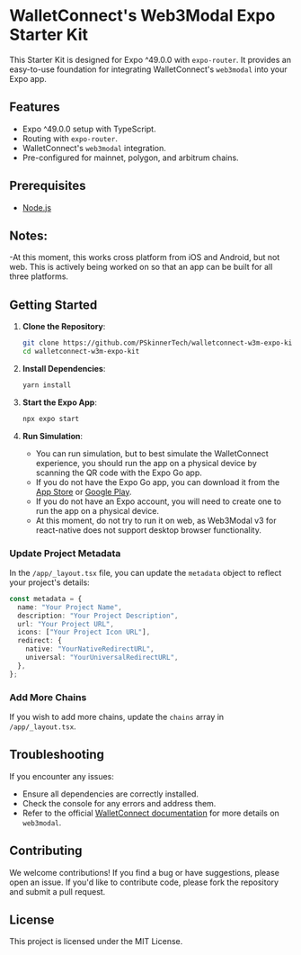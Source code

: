 # WalletConnect's Web3Modal Expo Starter Kit

This Starter Kit is designed for Expo ^49.0.0 with `expo-router`. It provides an easy-to-use foundation for integrating WalletConnect's `web3modal` into your Expo app.

## Features

- Expo ^49.0.0 setup with TypeScript.
- Routing with `expo-router`.
- WalletConnect's `web3modal` integration.
- Pre-configured for mainnet, polygon, and arbitrum chains.

## Prerequisites

- [Node.js](https://nodejs.org/)

## Notes:

-At this moment, this works cross platform from iOS and Android, but not web. This is actively being worked on so that an app can be built for all three platforms.

## Getting Started

1. **Clone the Repository**:

   ```bash
   git clone https://github.com/PSkinnerTech/walletconnect-w3m-expo-kit.git
   cd walletconnect-w3m-expo-kit
   ```

2. **Install Dependencies**:

   ```bash
   yarn install
   ```

3. **Start the Expo App**:

   ```bash
   npx expo start
   ```

4. **Run Simulation**:

   - You can run simulation, but to best simulate the WalletConnect experience, you should run the app on a physical device by scanning the QR code with the Expo Go app.
   - If you do not have the Expo Go app, you can download it from the [App Store](https://apps.apple.com/us/app/expo-go/id982107779) or [Google Play](https://play.google.com/store/apps/details?id=host.exp.exponent&hl=en_US&gl=US).
   - If you do not have an Expo account, you will need to create one to run the app on a physical device.
   - At this moment, do not try to run it on web, as Web3Modal v3 for react-native does not support desktop browser functionality.

### Update Project Metadata

In the `/app/_layout.tsx` file, you can update the `metadata` object to reflect your project's details:

```typescript
const metadata = {
  name: "Your Project Name",
  description: "Your Project Description",
  url: "Your Project URL",
  icons: ["Your Project Icon URL"],
  redirect: {
    native: "YourNativeRedirectURL",
    universal: "YourUniversalRedirectURL",
  },
};
```

### Add More Chains

If you wish to add more chains, update the `chains` array in `/app/_layout.tsx`.

## Troubleshooting

If you encounter any issues:

- Ensure all dependencies are correctly installed.
- Check the console for any errors and address them.
- Refer to the official [WalletConnect documentation](https://docs.walletconnect.com/web3modal/react-native/about) for more details on `web3modal`.

## Contributing

We welcome contributions! If you find a bug or have suggestions, please open an issue. If you'd like to contribute code, please fork the repository and submit a pull request.

## License

This project is licensed under the MIT License.
